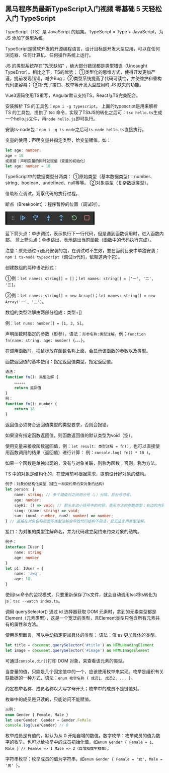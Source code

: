 ## 黑马程序员最新TypeScript入门视频 零基础 5 天轻松入门 TypeScript

TypeScript（TS）是 JavaScript 的超集。TypeScript = Type + JavaScript，为 JS 添加了类型系统。

TypeScript是微软开发的开源编程语言，设计目标是开发大型应用，可以在任何浏览器、任何计算机、任何操作系统上运行。

JS 的类型系统存在“先天缺陷” ，绝大部分错误都是类型错误（Uncaught TypeError）。相比之下，TS的优势：
①类型化的思维方式，使得开发更加严谨，提前发现错误，减少Bug；
②类型系统提高了代码可读性，并使维护和重构代码更容易；
③补充了接口、枚举等开发大型应用时 JS 缺失的功能。

Vue3源码使用TS重写，Angular默认支持TS，React与TS完美配合。



安装解析 TS 的工具包：`npm i -g typescript`。
上面的typescript是用来解析 TS 的工具包，提供了 tsc 命令，实现了TS》JS的转化之后可：`tsc hello.ts`生成一个hello.js文件，再`node hello.js`即可执行。

安装ts-node包：`npm i –g ts-node`之后可`ts-node hello.ts`直接执行。



变量的使用：声明变量并指定类型，给变量赋值。如：

```typescript
let age: number;
age = 18
或直接：声明变量的同时就赋值（变量的初始化）
let age: number = 18
```



TypeScript中的数据类型分两类：
①原始类型（基本数据类型）：number、string、boolean、undefined、null等等。
②对象类型（复杂数据类型）。



借助断点调试，观察代码的执行过程。

断点（Breakpoint）：程序暂停的位置（调试时）。

![image-20241030003819872](笔记.assets/image-20241030003819872.png)

蓝下箭头点：单步调试，表示执行下一行代码，但是遇到函数调用时，进入函数内部。
蓝上箭头点：单步跳出，表示跳出当前函数（函数中的代码执行完成）。

注意：原先通过-g全局安装的包，在调试时不生效，要在当前目录中单独安装：`npm i ts-node typescript`（调试ts代码，依赖这两个包）。



创建数组的两种语法形式：

①例：`let names: string[] = []`；`let names: string[] = ['一', '二', '三]`。

②例：`let names: string[] = new Array()`；`let names: string[] = new Array('一', '二')`。

数组的类型注解由两部分组成：类型+[]

例：`let nums: number[] = [1, 3, 5]`。



声明函数时指定的参数（形参），语法：`形参名称:类型注解`。例：`function fn(name: string, age: number) {。。。}`。

在调用函数时，把鼠标放在函数名称上面，会显示该函数的参数以及类型。



函数返回值的基本使用：指定返回值类型，指定返回值。

```javascript
语法：
function fn(): 类型注解 {
    。。。。。。
    return 返回值
}
例：
function fn(): number {
	return 18
}
```

返回值必须符合返回值类型的类型要求，否则会报错。

如果没有指定函数返回值，则函数返回值的默认类型为void（空）。

使用变量来接收函数返回值，例：`let result: 类型注解 = fn()`，也可以直接使用函数调用的结果（返回值）进行计算：
例：`console.log( fn() * 10 )`。



如果一个函数是单独出现的，没有与对象关联，则称为函数；否则，称为方法。

TS 中的对象是结构化的，在使用前可根据需求，提前设计好对象的结构。

```typescript
例子：对象的结构化类型（建立一种契约来约束对象的结构）
let person: {
    name: string; // 多个键值对之间用分号（;）分隔，且分号可省。
    age: number;
    sayHi: () => void; // 箭头左边小括号中的内容，表示方法的参数类型；右边的内容，表示方法的返回值类型。
    sing: (name: string) => void;
    sum: (num1: number, num2: number) => number;
} // 直接在对象名称后面写类型注解会导致代码结构不简洁，且无法复用类型注解。
```



接口：为对象的类型注解命名，并为代码建立契约来约束对象的结构。

```typescript
例子：
interface IUser {
    name: string
    age: number
}
let p1: IUser = {
    name: 'zwq',
    age: 18
}
```



使用tsc命令的监视模式，只要重新保存了ts文件，就会自动调用tsc将ts转化为js：`tsc --watch index.ts`。



调用 querySelector() 通过 id 选择器获取 DOM 元素时，拿到的元素类型都是 Element（元素类型），这是一个宽泛的类型，且Element类型只包含所有元素共有的属性和方法。

使用类型断言，可以手动指定更加具体的类型：
语法：值 as 更加具体的类型。

```javascript
let title = document.querySelector('#title') as HTMLHeadingElement
let image = document.querySelector('#image') as HTMLImageElement
```

可通过`console.dir()`打印 DOM 对象，来查看该元素的类型。



当变量的值，只能是几个固定值中的一个，应该使用枚举来实现。枚举是组织有关联数据的一种方式，语法：`enum 枚举名称 { 成员1, 成员2, ... }`。

约定枚举名称、成员名称以大写字母开头；枚举中的成员不是键值对。

枚举中的成员是只读的，只能访问不能赋值。

```typescript
示例：
enum Gender { Female, Male }
let userGender: Gender = Gender.FeMale
console.log(userGender) // 0
```

枚举成员是有值的，默认为从 0 开始自增的数值。数字枚举：枚举成员的值为数字的枚举。也可以给枚举中的成员初始化值，如`enum Gender { Female = 1, Male } // Female => 1 Male => 2（自增和数字枚举）`。

字符串枚举：枚举成员的值为字符串，如`enum Gender { Female = '女', Male = '男' }`。

















